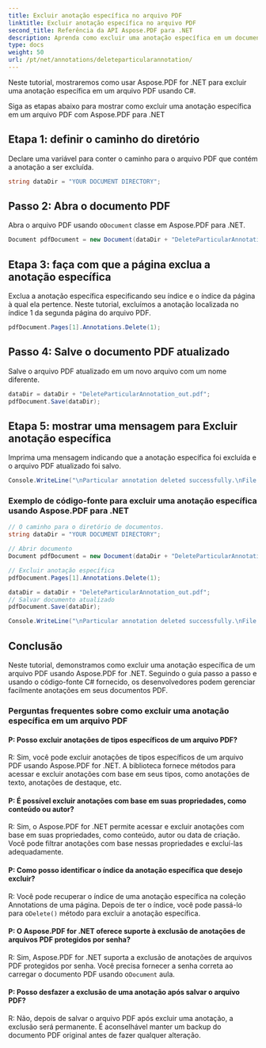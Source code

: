 ```yaml
---
title: Excluir anotação específica no arquivo PDF
linktitle: Excluir anotação específica no arquivo PDF
second_title: Referência da API Aspose.PDF para .NET
description: Aprenda como excluir uma anotação específica em um documento PDF usando Aspose.PDF for .NET com este guia passo a passo.
type: docs
weight: 50
url: /pt/net/annotations/deleteparticularannotation/
---
```

Neste tutorial, mostraremos como usar Aspose.PDF for .NET para excluir uma anotação específica em um arquivo PDF usando C#.

Siga as etapas abaixo para mostrar como excluir uma anotação específica em um arquivo PDF com Aspose.PDF para .NET

## Etapa 1: definir o caminho do diretório

Declare uma variável para conter o caminho para o arquivo PDF que contém a anotação a ser excluída. 

```csharp
string dataDir = "YOUR DOCUMENT DIRECTORY";
```

## Passo 2: Abra o documento PDF

 Abra o arquivo PDF usando o`Document` classe em Aspose.PDF para .NET.

```csharp
Document pdfDocument = new Document(dataDir + "DeleteParticularAnnotation.pdf");
```

## Etapa 3: faça com que a página exclua a anotação específica

Exclua a anotação específica especificando seu índice e o índice da página à qual ela pertence. Neste tutorial, excluímos a anotação localizada no índice 1 da segunda página do arquivo PDF.

```csharp
pdfDocument.Pages[1].Annotations.Delete(1);
```
## Passo 4: Salve o documento PDF atualizado

Salve o arquivo PDF atualizado em um novo arquivo com um nome diferente.

```csharp
dataDir = dataDir + "DeleteParticularAnnotation_out.pdf";
pdfDocument.Save(dataDir);
```

## Etapa 5: mostrar uma mensagem para Excluir anotação específica

Imprima uma mensagem indicando que a anotação específica foi excluída e o arquivo PDF atualizado foi salvo.

```csharp
Console.WriteLine("\nParticular annotation deleted successfully.\nFile saved at " + dataDir);
```

### Exemplo de código-fonte para excluir uma anotação específica usando Aspose.PDF para .NET

```csharp
// O caminho para o diretório de documentos.
string dataDir = "YOUR DOCUMENT DIRECTORY";

// Abrir documento
Document pdfDocument = new Document(dataDir + "DeleteParticularAnnotation.pdf");

// Excluir anotação específica
pdfDocument.Pages[1].Annotations.Delete(1);

dataDir = dataDir + "DeleteParticularAnnotation_out.pdf";
// Salvar documento atualizado
pdfDocument.Save(dataDir);

Console.WriteLine("\nParticular annotation deleted successfully.\nFile saved at " + dataDir);
```

## Conclusão

Neste tutorial, demonstramos como excluir uma anotação específica de um arquivo PDF usando Aspose.PDF for .NET. Seguindo o guia passo a passo e usando o código-fonte C# fornecido, os desenvolvedores podem gerenciar facilmente anotações em seus documentos PDF.

### Perguntas frequentes sobre como excluir uma anotação específica em um arquivo PDF

#### P: Posso excluir anotações de tipos específicos de um arquivo PDF?

R: Sim, você pode excluir anotações de tipos específicos de um arquivo PDF usando Aspose.PDF for .NET. A biblioteca fornece métodos para acessar e excluir anotações com base em seus tipos, como anotações de texto, anotações de destaque, etc.

#### P: É possível excluir anotações com base em suas propriedades, como conteúdo ou autor?

R: Sim, o Aspose.PDF for .NET permite acessar e excluir anotações com base em suas propriedades, como conteúdo, autor ou data de criação. Você pode filtrar anotações com base nessas propriedades e excluí-las adequadamente.

#### P: Como posso identificar o índice da anotação específica que desejo excluir?

 R: Você pode recuperar o índice de uma anotação específica na coleção Annotations de uma página. Depois de ter o índice, você pode passá-lo para o`Delete()` método para excluir a anotação específica.

#### P: O Aspose.PDF for .NET oferece suporte à exclusão de anotações de arquivos PDF protegidos por senha?

 R: Sim, Aspose.PDF for .NET suporta a exclusão de anotações de arquivos PDF protegidos por senha. Você precisa fornecer a senha correta ao carregar o documento PDF usando o`Document` aula.

#### P: Posso desfazer a exclusão de uma anotação após salvar o arquivo PDF?

R: Não, depois de salvar o arquivo PDF após excluir uma anotação, a exclusão será permanente. É aconselhável manter um backup do documento PDF original antes de fazer qualquer alteração.